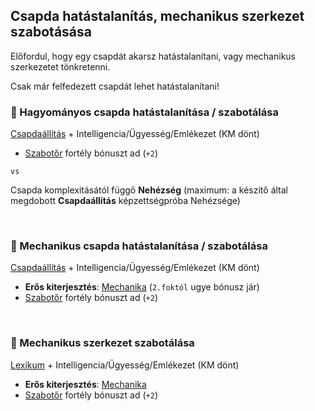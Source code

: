 ## Csapda hatástalanítás, mechanikus szerkezet szabotásása


Előfordul, hogy egy csapdát akarsz hatástalanítani, vagy mechanikus szerkezetet tönkretenni.

Csak már felfedezett csapdát lehet hatástalanítani!

### 🔆 Hagyományos csapda hatástalanítása / szabotálása

[Csapdaállítás](../kepzettsegek.szekunder/csapdaallitas.md) + Intelligencia/Ügyesség/Emlékezet (KM dönt)
- [Szabotőr](../fortelyok.altalanos/szabotor.md) fortély bónuszt ad (`+2`)

`vs`

Csapda komplexitásától függő **Nehézség** (maximum: a készítő által megdobott **Csapdaállítás** képzettségpróba Nehézsége)

<br />

### 🔆 Mechanikus csapda hatástalanítása / szabotálása

[Csapdaállítás](../kepzettsegek.szekunder/csapdaallitas.md) + Intelligencia/Ügyesség/Emlékezet (KM dönt)

- **Erős kiterjesztés**:  [Mechanika](mechanika.md) (`2.foktól` ugye bónusz jár)
- [Szabotőr](../fortelyok.altalanos/szabotor.md) fortély bónuszt ad (`+2`)

<br />

### 🔆 Mechanikus szerkezet szabotálása

[Lexikum](../kepzettsegek.szekunder/lexikum.md) + Intelligencia/Ügyesség/Emlékezet (KM dönt)

- **Erős kiterjesztés**:  [Mechanika](mechanika.md)
- [Szabotőr](../fortelyok.altalanos/szabotor.md) fortély bónuszt ad (`+2`)
